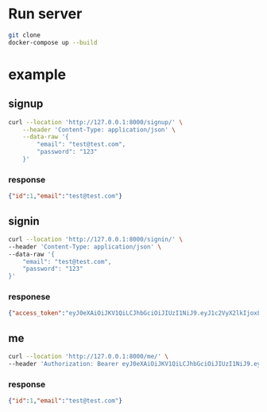 # Run server
```sh
git clone 
docker-compose up --build
```


# example

## signup
```sh
curl --location 'http://127.0.0.1:8000/signup/' \
    --header 'Content-Type: application/json' \
    --data-raw '{
        "email": "test@test.com",
        "password": "123"
    }'
```
### response
```json
{"id":1,"email":"test@test.com"}
```

## signin

```sh
curl --location 'http://127.0.0.1:8000/signin/' \
--header 'Content-Type: application/json' \
--data-raw '{
    "email": "test@test.com",
    "password": "123"
}'
```

### responese
```json
{"access_token":"eyJ0eXAiOiJKV1QiLCJhbGciOiJIUzI1NiJ9.eyJ1c2VyX2lkIjoxLCJleHAiOjE3MTc3NDgyOTh9.tLgMC14CY9oagF8bXHhX1bXZtqccUjuIKx87kAboRMk","refresh_token":"eyJ0eXAiOiJKV1QiLCJhbGciOiJIUzI1NiJ9.eyJ1c2VyX2lkIjoxLCJleHAiOjE3MTc3NDgyOTh9.tLgMC14CY9oagF8bXHhX1bXZtqccUjuIKx87kAboRMk"}
```

## me
```sh
curl --location 'http://127.0.0.1:8000/me/' \
--header 'Authorization: Bearer eyJ0eXAiOiJKV1QiLCJhbGciOiJIUzI1NiJ9.eyJ1c2VyX2lkIjoxLCJleHAiOjE3MTc3NDgyOTh9.tLgMC14CY9oagF8bXHhX1bXZtqccUjuIKx87kAboRMk'
```

### response
```json
{"id":1,"email":"test@test.com"}
```